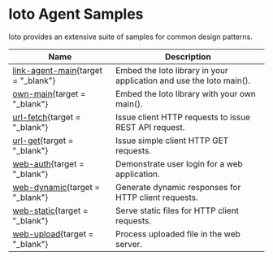 # Ioto Agent Samples

Ioto provides an extensive suite of samples for common design patterns.

| Name | Description |
|-|-|
| [link-agent-main](https://github.com/embedthis/ioto/tree/main/samples/link-agent-main/README.md){target = "_blank"} | Embed the Ioto library in your application and use the Ioto main(). |
| [own-main](https://github.com/embedthis/ioto/tree/main/samples/own-main/README.md){target = "_blank"}  | Embed the Ioto library with your own main(). |
| [url-fetch](https://github.com/embedthis/ioto/tree/main/samples/url-fetch/README.md">url-fetch){target = "_blank"} | Issue client HTTP requests to issue REST API request. |
| [url-get](https://github.com/embedthis/ioto/tree/main/samples/url-get/README.md){target = "_blank"} | Issue simple client HTTP GET requests. |
| [web-auth](https://github.com/embedthis/ioto/tree/main/samples/web-auth/README.md){target = "_blank"} | Demonstrate user login for a web application. |
| [web-dynamic](https://github.com/embedthis/ioto/tree/main/samples/web-dynamic/README.md){target = "_blank"} | Generate dynamic responses for HTTP client requests. |
| [web-static](https://github.com/embedthis/ioto/tree/main/samples/web-static/README.md){target = "_blank"} | Serve static files for HTTP client requests. |
| [web-upload](https://github.com/embedthis/ioto/tree/main/samples/web-upload/README.md){target = "_blank"} | Process uploaded file in the web server. |

